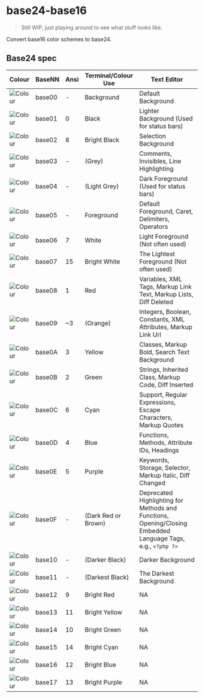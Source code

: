 # base24-base16

> Still WIP, just playing around to see what stuff looks like.

Convert base16 color schemes to base24.

## Base24 spec

| Colour                                                  | BaseNN | Ansi | Terminal/Colour Use | Text Editor                                                                                                 |
| ------------------------------------------------------- | ------ | ---- | ------------------- | ----------------------------------------------------------------------------------------------------------- |
| ![Colour](https://placehold.it/25/282c34/000000?text=+) | base00 | -    | Background          | Default Background                                                                                          |
| ![Colour](https://placehold.it/25/3f4451/000000?text=+) | base01 | 0    | Black               | Lighter Background (Used for status bars)                                                                   |
| ![Colour](https://placehold.it/25/4f5666/000000?text=+) | base02 | 8    | Bright Black        | Selection Background                                                                                        |
| ![Colour](https://placehold.it/25/545862/000000?text=+) | base03 | -    | (Grey)              | Comments, Invisibles, Line Highlighting                                                                     |
| ![Colour](https://placehold.it/25/9196a1/000000?text=+) | base04 | -    | (Light Grey)        | Dark Foreground (Used for status bars)                                                                      |
| ![Colour](https://placehold.it/25/abb2bf/000000?text=+) | base05 | -    | Foreground          | Default Foreground, Caret, Delimiters, Operators                                                            |
| ![Colour](https://placehold.it/25/e6e6e6/000000?text=+) | base06 | 7    | White               | Light Foreground (Not often used)                                                                           |
| ![Colour](https://placehold.it/25/ffffff/000000?text=+) | base07 | 15   | Bright White        | The Lightest Foreground (Not often used)                                                                    |
| ![Colour](https://placehold.it/25/e06c75/000000?text=+) | base08 | 1    | Red                 | Variables, XML Tags, Markup Link Text, Markup Lists, Diff Deleted                                           |
| ![Colour](https://placehold.it/25/d19a66/000000?text=+) | base09 | ~3   | (Orange)            | Integers, Boolean, Constants, XML Attributes, Markup Link Url                                               |
| ![Colour](https://placehold.it/25/e5c07b/000000?text=+) | base0A | 3    | Yellow              | Classes, Markup Bold, Search Text Background                                                                |
| ![Colour](https://placehold.it/25/98c379/000000?text=+) | base0B | 2    | Green               | Strings, Inherited Class, Markup Code, Diff Inserted                                                        |
| ![Colour](https://placehold.it/25/56b6c2/000000?text=+) | base0C | 6    | Cyan                | Support, Regular Expressions, Escape Characters, Markup Quotes                                              |
| ![Colour](https://placehold.it/25/61afef/000000?text=+) | base0D | 4    | Blue                | Functions, Methods, Attribute IDs, Headings                                                                 |
| ![Colour](https://placehold.it/25/c678dd/000000?text=+) | base0E | 5    | Purple              | Keywords, Storage, Selector, Markup Italic, Diff Changed                                                    |
| ![Colour](https://placehold.it/25/be5046/000000?text=+) | base0F | -    | (Dark Red or Brown) | Deprecated Highlighting for Methods and Functions, Opening/Closing Embedded Language Tags, e.g., `<?php ?>` |
| ![Colour](https://placehold.it/25/21252b/000000?text=+) | base10 | -    | (Darker Black)      | Darker Background                                                                                           |
| ![Colour](https://placehold.it/25/181a1f/000000?text=+) | base11 | -    | (Darkest Black)     | The Darkest Background                                                                                      |
| ![Colour](https://placehold.it/25/ff7b86/000000?text=+) | base12 | 9    | Bright Red          | NA                                                                                                          |
| ![Colour](https://placehold.it/25/efb074/000000?text=+) | base13 | 11   | Bright Yellow       | NA                                                                                                          |
| ![Colour](https://placehold.it/25/b1e18b/000000?text=+) | base14 | 10   | Bright Green        | NA                                                                                                          |
| ![Colour](https://placehold.it/25/63d4e0/000000?text=+) | base15 | 14   | Bright Cyan         | NA                                                                                                          |
| ![Colour](https://placehold.it/25/67cdff/000000?text=+) | base16 | 12   | Bright Blue         | NA                                                                                                          |
| ![Colour](https://placehold.it/25/e48bff/000000?text=+) | base17 | 13   | Bright Purple       | NA                                                                                                          |
